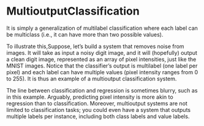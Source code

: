 # MultioutputClassification
It is simply a generalization of multilabel classification where each label can be multiclass (i.e., it can have more than two possible
values).


To illustrate this,Suppose, let’s build a system that removes noise from images. It will take as input a noisy digit image, and 
it will (hopefully) output a clean digit image, represented as an array of pixel intensities, just like the MNIST images. 
Notice that the classifier’s output is multilabel (one label per pixel) and each label can have multiple 
values (pixel intensity ranges from 0 to 255). It is thus an example of a multioutput classification system.


The line between classification and regression is sometimes blurry, such as in this example. Arguably, predicting pixel intensity is more
akin to regression than to classification. Moreover, multioutput systems are not limited to classification tasks; you could even have 
a system that outputs multiple labels per instance, including both class labels and value labels.
